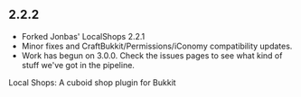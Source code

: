 2.2.2
--

- Forked Jonbas' LocalShops 2.2.1
- Minor fixes and CraftBukkit/Permissions/iConomy compatibility updates.
- Work has begun on 3.0.0. Check the issues pages to see what kind of stuff we've got in the pipeline.



Local Shops: A cuboid shop plugin for Bukkit